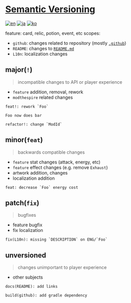 # [Semantic Versioning](https://semver.org)

[![en][icon-en]][en]
[![ja][icon-ja]][ja]
[![ko][icon-ko]][ko]

[en]: ./semver.md
[icon-en]: https://img.shields.io/badge/lang-en-red?style=flat-square
[ja]: ./semver.ja.md
[icon-ja]: https://img.shields.io/badge/lang-ja-orange?style=flat-square
[ko]: ./semver.ko.md
[icon-ko]: https://img.shields.io/badge/lang-ko-yellow?style=flat-square

feature: card, relic, potion, event, etc
scopes:

- `github`: changes related to repository (mostly [`.github`](/.github))
- `README`: changes to [`README.md`](/README.md)
- `L10n`: localization changes

## major(`!`)

> incompatible changes to API or player experience

- `feature` addition, removal, rework
- `modthespire` related changes

```
feat!: rework `Foo`

Foo now does bar
```

```
refactor!: change `ModId`
```

## minor(`feat`)

> backwards compatible changes

- `feature` stat changes (attack, energy, etc)
- `feature` effect changes (e.g. remove `Exhaust`)
- artwork addition, changes
- localization addition

```
feat: decrease `Foo` energy cost
```

## patch(`fix`)

> bugfixes

- feature bugfix
- fix localization

```
fix(L10n): missing `DESCRIPTION` on ENG/`Foo`
```

## unversioned

> changes unimportant to player experience

- other subjects

```
docs(README): add links
```

```
build(github): add gradle dependency
```
